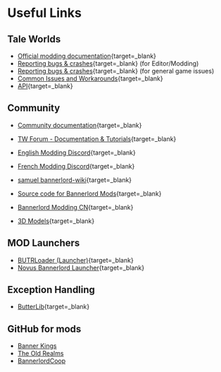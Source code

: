 # Useful Links

## Tale Worlds

* [Official modding documentation](https://moddocs.bannerlord.com){target=_blank}
* [Reporting bugs & crashes](https://forums.taleworlds.com/index.php?forums/bug-crash-reports.784/){target=_blank} (for Editor/Modding)
* [Reporting bugs & crashes](https://forums.taleworlds.com/index.php?forums/mount-blade-ii-bannerlord.528/){target=_blank} (for general game issues)
* [Common Issues and Workarounds](https://forums.taleworlds.com/index.php?threads/common-issues-and-workarounds.427758/){target=_blank}
* [API](https://apidoc.bannerlord.com/v/1.1.0/){target=_blank}

## Community

* [Community documentation](https://docs.bannerlordmodding.com){target=_blank}
* [TW Forum - Documentation & Tutorials](https://forums.taleworlds.com/index.php?forums/documentation-tutorials.753/){target=_blank}

* [English Modding Discord](https://discord.gg/ykFVJGQ){target=_blank}
* [French Modding Discord](https://discord.com/invite/S5G2HBw){target=_blank}
* [samuel bannerlord-wiki](https://coda.io/@samuel/bannerlord-wiki){target=_blank}
* [Source code for Bannerlord Mods](https://forums.taleworlds.com/index.php?threads/source-code-for-bannerlord-mods.448829/){target=_blank}
* [Bannerlord Modding CN](https://yigu-studio.gitbook.io/bannerlord-modding-cn/_csharp-api){target=_blank}
* [3D Models](https://drive.google.com/drive/folders/1mi2y_sO-ctpqScMlT5zvU1r01L2810_V?usp=sharing){target=_blank}

## MOD Launchers

* [BUTRLoader (Launcher)](https://www.nexusmods.com/mountandblade2bannerlord/mods/2513){target=_blank}
* [Novus Bannerlord Launcher](https://www.nexusmods.com/mountandblade2bannerlord/mods/4924){target=_blank}

## Exception Handling

* [ButterLib](https://www.nexusmods.com/mountandblade2bannerlord/mods/2018){target=_blank}

## GitHub for mods

* [Banner Kings](https://github.com/R-Vaccari/bannerlord-banner-kings)
* [The Old Realms](https://github.com/TheOldRealms)
* [BannerlordCoop](https://github.com/Bannerlord-Coop-Team/BannerlordCoop)
